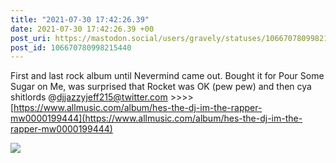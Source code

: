 ```yaml
---
title: "2021-07-30 17:42:26.39"
date: 2021-07-30 17:42:26.39 +00
post_uri: https://mastodon.social/users/gravely/statuses/106670780998215440
post_id: 106670780998215440
---
```

First and last rock album until Nevermind came out. Bought it for Pour Some Sugar on Me, was surprised that Rocket was OK (pew pew) and then cya shitlords @djjazzyjeff215@twitter.com >>>> [https://www.allmusic.com/album/hes-the-dj-im-the-rapper-mw0000199444](https://www.allmusic.com/album/hes-the-dj-im-the-rapper-mw0000199444)


![](/images/106670780960708311.jpg)

